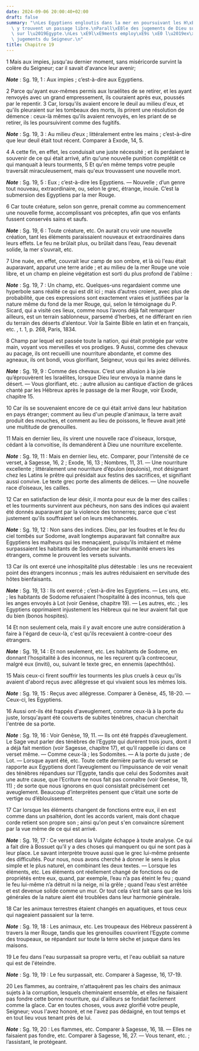 ```yaml
---
date: 2024-09-06 20:00:40+02:00
draft: false
summary: "\nLes Egyptiens engloutis dans la mer en poursuivant les H\xE9breux, qui\
  \ y trouvent un passage libre.\nParall\xE8le des jugements de Dieu sur Sodome et\
  \ sur l\u2019Egypte.\nLes \xE9l\xE9ments employ\xE9s \xE0 l\u2019ex\xE9cution des\
  \ jugements du Seigneur.\n"
title: Chapitre 19
---
```





1 Mais aux impies, jusqu'au dernier moment, sans miséricorde survint la colère du Seigneur; car il savait d'avance leur avenir;

***Note*** :  Sg. 19, 1 : Aux impies ; c’est-à-dire aux Egyptiens.

2 Parce qu'ayant eux-mêmes permis aux Israélites de se retirer, et les ayant renvoyés avec un grand empressement, ils couraient après eux, poussés par le repentir. 3 Car, lorsqu'ils avaient encore le deuil au milieu d'eux, et qu'ils pleuraient sur les tombeaux des morts, ils prirent une résolution de démence : ceux-là mêmes qu'ils avaient renvoyés, en les priant de se retirer, ils les poursuivirent comme des fugitifs.

***Note*** :  Sg. 19, 3 : Au milieu d’eux ; littéralement entre les mains ; c’est-à-dire que leur deuil était tout récent. Comparer à Exode, 14, 5.

4 A cette fin, en effet, les conduisait une juste nécessité ; et ils perdaient le souvenir de ce qui était arrivé, afin qu'une nouvelle punition complétât ce qui manquait à leurs tourments, 5 Et qu'en même temps votre peuple traversât miraculeusement, mais qu'eux trouvassent une nouvelle mort.

***Note*** :  Sg. 19, 5 : Eux ; c’est-à-dire les Egyptiens. ― Nouvelle ; d’un genre tout nouveau, extraordinaire, ou, selon le grec, étrange, inouïe. C’est la submersion des Egyptiens par la mer Rouge.


6 Car toute créature, selon son genre, prenait comme au commencement une nouvelle forme, accomplissant vos préceptes, afin que vos enfants fussent conservés sains et saufs.

***Note*** :  Sg. 19, 6 : Toute créature, etc. On aurait cru voir une nouvelle création, tant les éléments paraissaient nouveaux et extraordinaires dans leurs effets. Le feu ne brûlait plus, ou brûlait dans l’eau, l’eau devenait solide, la mer s’ouvrait, etc.

7 Une nuée, en effet, couvrait leur camp de son ombre, et là où l'eau était auparavant, apparut une terre aride ; et au milieu de la mer Rouge une voie libre, et un champ en pleine végétation est sorti du plus profond de l'abîme :

***Note*** :  Sg. 19, 7 : Un champ, etc. Quelques-uns regardaient comme une hyperbole sans réalité ce qui est dit ici ; mais d’autres croient, avec plus de probabilité, que ces expressions sont exactement vraies et justifiées par la nature même du fond de la mer Rouge, qui, selon le témoignage du P. Sicard, qui a visité ces lieux, comme nous l’avons déjà fait remarquer ailleurs, est un terrain sablonneux, parsemé d’herbes, et ne différant en rien du terrain des déserts d’alentour. Voir la Sainte Bible en latin et en français, etc. , t. 1, p. 268, Paris, 1834.

8 Champ par lequel est passée toute la nation, qui était protégée par votre main, voyant vos merveilles et vos prodiges. 9 Aussi, comme des chevaux au pacage, ils ont recueilli une nourriture abondante, et comme des agneaux, ils ont bondi, vous glorifiant, Seigneur, vous qui les aviez délivrés.

***Note*** :  Sg. 19, 9 : Comme des chevaux. C’est une allusion à la joie qu’éprouvèrent les Israélites, lorsque Dieu leur envoya la manne dans le désert. ― Vous glorifiant, etc. ; autre allusion au cantique d’action de grâces chanté par les Hébreux après le passage de la mer Rouge, voir Exode, chapitre 15.

10 Car ils se souvenaient encore de ce qui était arrivé dans leur habitation en pays étranger; comment au lieu d'un peuple d'animaux, la terre avait produit des mouches, et comment au lieu de poissons, le fleuve avait jeté une multitude de grenouilles.


11 Mais en dernier lieu, ils virent une nouvelle race d'oiseaux, lorsque, cédant à la convoitise, ils demandèrent à Dieu une nourriture excellente.

***Note*** :  Sg. 19, 11 : Mais en dernier lieu, etc. Comparer, pour l’intensité de ce verset, à Sagesse, 16, 2 ; Exode, 16, 13 ; Nombres, 11, 31. ― Une nourriture excellente ; littéralement une nourriture d’épulon (epulonis), mot désignant chez les Latins le prêtre qui présidait aux festins des sacrifices, et signifiant aussi convive. Le texte grec porte des aliments de délices. ― Une nouvelle race d’oiseaux, les cailles.

12 Car en satisfaction de leur désir, il monta pour eux de la mer des cailles : et les tourments survinrent aux pécheurs, non sans des indices qui avaient été donnés auparavant par la violence des tonnerres; parce que c'est justement qu'ils souffraient sel on leurs méchancetés.

***Note*** :  Sg. 19, 12 : Non sans des indices. Dieu, par les foudres et le feu du ciel tombés sur Sodome, avait longtemps auparavant fait connaître aux Egyptiens les malheurs qui les menaçaient, puisqu’ils imitaient et même surpassaient les habitants de Sodome par leur inhumanité envers les étrangers, comme le prouvent les versets suivants.


13 Car ils ont exercé une inhospitalité plus détestable : les uns ne recevaient point des étrangers inconnus ; mais les autres réduisaient en servitude des hôtes bienfaisants.

***Note*** :  Sg. 19, 13 : Ils ont exercé ; c’est-à-dire les Egyptiens. ― Les uns, etc. ; les habitants de Sodome refusaient l’hospitalité à des inconnus, tels que les anges envoyés à Lot (voir Genèse, chapitre 19). ― Les autres, etc. ; les Egyptiens opprimaient injustement les Hébreux qui ne leur avaient fait que du bien (bonos hospites).

14 Et non seulement cela, mais il y avait encore une autre considération à faire à l'égard de ceux-là, c'est qu'ils recevaient à contre-coeur des étrangers.

***Note*** :  Sg. 19, 14 : Et non seulement, etc. Les habitants de Sodome, en donnant l’hospitalité à des inconnus, ne les reçurent qu’à contrecoeur, malgré eux (inviti), ou, suivant le texte grec, en ennemis (apechthôs).

15 Mais ceux-ci firent souffrir les tourments les plus cruels à ceux qu'ils avaient d'abord reçus avec allégresse et qui vivaient sous les mêmes lois.

***Note*** :  Sg. 19, 15 : Reçus avec allégresse. Comparer à Genèse, 45, 18-20. ― Ceux-ci, les Egyptiens.

16 Aussi ont-ils été frappés d'aveuglement, comme ceux-là à la porte du juste, lorsqu'ayant été couverts de subites ténèbres, chacun cherchait l'entrée de sa porte.

***Note*** :  Sg. 19, 16 : Voir Genèse, 19, 11. ― Ils ont été frappés d’aveuglement. Le Sage veut parler des ténèbres de l’Egypte qui durèrent trois jours, dont il a déjà fait mention (voir Sagesse, chapitre 17), et qu’il rappelle ici dans ce verset même. ― Comme ceux-là ; les Sodomites. ― A la porte du juste ; de Lot. ― Lorsque ayant été, etc. Toute cette dernière partie du verset se rapporte aux Egyptiens dont l’aveuglement ou l’impuissance de voir venait des ténèbres répandues sur l’Egypte, tandis que celui des Sodomites avait une autre cause, que l’Ecriture ne nous fait pas connaître (voir Genèse, 19, 11) ; de sorte que nous ignorons en quoi consistait précisément cet aveuglement. Beaucoup d’interprètes pensent que c’était une sorte de vertige ou d’éblouissement.

17 Car lorsque les éléments changent de fonctions entre eux, il en est comme dans un psaltérion, dont les accords varient, mais dont chaque corde retient son propre son ; ainsi qu'on peut s'en convaincre sûrement par la vue même de ce qui est arrivé.

***Note*** :  Sg. 19, 17 : Ce verset dans la Vulgate échappe à toute analyse. Ce qui a fait dire à Bossuet qu’il y a des choses qui manquent ou qui ne sont pas à leur place. Le savant interprète trouve aussi que le grec lui-même présente des difficultés. Pour nous, nous avons cherché à donner le sens le plus simple et le plus naturel, en combinant les deux textes. ― Lorsque les éléments, etc. Les éléments ont réellement changé de fonctions ou de propriétés entre eux, quand, par exemple, l’eau n’a pas éteint le feu ; quand le feu lui-même n’a détruit ni la neige, ni la grêle ; quand l’eau s’est arrêtée et est devenue solide comme un mur. Or tout cela s’est fait sans que les lois générales de la nature aient été troublées dans leur harmonie générale.


18 Car les animaux terrestres étaient changés en aquatiques, et tous ceux qui nageaient passaient sur la terre.

***Note*** :  Sg. 19, 18 : Les animaux, etc. Les troupeaux des Hébreux passèrent à travers la mer Rouge, tandis que les grenouilles couvrirent l’Egypte comme des troupeaux, se répandant sur toute la terre sèche et jusque dans les maisons.

19 Le feu dans l'eau surpassait sa propre vertu, et l'eau oubliait sa nature qui est de l'éteindre.

***Note*** :  Sg. 19, 19 : Le feu surpassait, etc. Comparer à Sagesse, 16, 17-19.

20 Les flammes, au contraire, n'attaquèrent pas les chairs des animaux sujets à la corruption, lesquels cheminaient ensemble, et elles ne faisaient pas fondre cette bonne nourriture, qui d'ailleurs se fondait facilement comme la glace. Car en toutes choses, vous avez glorifié votre peuple, Seigneur; vous l'avez honoré, et ne l'avez pas dédaigné, en tout temps et en tout lieu vous tenant près de lui.

***Note*** :  Sg. 19, 20 : Les flammes, etc. Comparer à Sagesse, 16, 18. ― Elles ne faisaient pas fondre, etc. Comparer à Sagesse, 16, 27. ― Vous tenant, etc. ; l’assistant, le protégeant.

